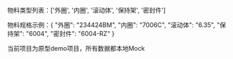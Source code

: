 物料类型列表：['外圈', '内圈', '滚动体', '保持架', '密封件']

物料规格示例：{
    "外圈": "234424BM",
    "内圈": "7006C",
    "滚动体": "6.35",
    "保持架": "6004",
    "密封件": "6004-RZ"
}

当前项目为原型demo项目，所有数据都本地Mock